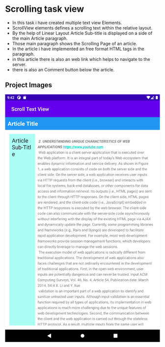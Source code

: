 # Scrolling task view
- In this task i have created multiple text view Elements.
- ScrollView elements defines a scrolling text within the relative layout.
- By the help of Linear Layout Article Sub-title is displayed on a side of the main Article paragraph.
- Those main paragraph shows the Scrolling Page of an article.
- In the article i have implemented an free format HTML tags in the paragraph.
- in this article there is also an web link which helps to navigate to the server.
- there is also an Comment button below the article.

## Project Images
![alt text](TextView.png)